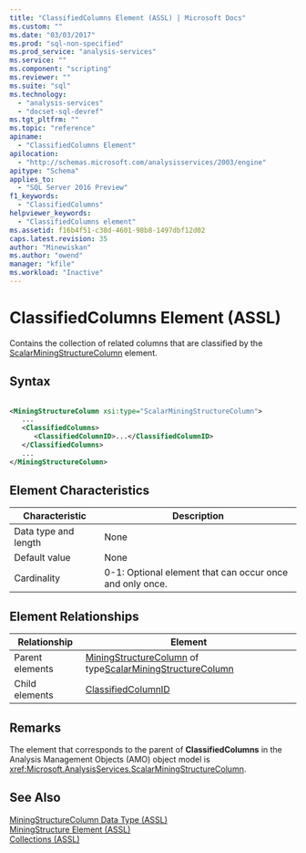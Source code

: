```yaml
---
title: "ClassifiedColumns Element (ASSL) | Microsoft Docs"
ms.custom: ""
ms.date: "03/03/2017"
ms.prod: "sql-non-specified"
ms.prod_service: "analysis-services"
ms.service: ""
ms.component: "scripting"
ms.reviewer: ""
ms.suite: "sql"
ms.technology: 
  - "analysis-services"
  - "docset-sql-devref"
ms.tgt_pltfrm: ""
ms.topic: "reference"
apiname: 
  - "ClassifiedColumns Element"
apilocation: 
  - "http://schemas.microsoft.com/analysisservices/2003/engine"
apitype: "Schema"
applies_to: 
  - "SQL Server 2016 Preview"
f1_keywords: 
  - "ClassifiedColumns"
helpviewer_keywords: 
  - "ClassifiedColumns element"
ms.assetid: f16b4f51-c38d-4601-98b8-1497dbf12d02
caps.latest.revision: 35
author: "Minewiskan"
ms.author: "owend"
manager: "kfile"
ms.workload: "Inactive"
---
```

# ClassifiedColumns Element (ASSL)
  Contains the collection of related columns that are classified by the [ScalarMiningStructureColumn](../../../analysis-services/scripting/data-type/scalarminingstructurecolumn-data-type-assl.md) element.  
  
## Syntax  
  
```xml  
  
<MiningStructureColumn xsi:type="ScalarMiningStructureColumn">  
   ...  
   <ClassifiedColumns>  
      <ClassifiedColumnID>...</ClassifiedColumnID>  
   </ClassifiedColumns>  
   ...  
</MiningStructureColumn>  
```  
  
## Element Characteristics  
  
|Characteristic|Description|  
|--------------------|-----------------|  
|Data type and length|None|  
|Default value|None|  
|Cardinality|0-1: Optional element that can occur once and only once.|  
  
## Element Relationships  
  
|Relationship|Element|  
|------------------|-------------|  
|Parent elements|[MiningStructureColumn](../../../analysis-services/scripting/data-type/miningstructurecolumn-data-type-assl.md) of type[ScalarMiningStructureColumn](../../../analysis-services/scripting/data-type/scalarminingstructurecolumn-data-type-assl.md)|  
|Child elements|[ClassifiedColumnID](../../../analysis-services/scripting/properties/classifiedcolumnid-element-assl.md)|  
  
## Remarks  
 The element that corresponds to the parent of **ClassifiedColumns** in the Analysis Management Objects (AMO) object model is <xref:Microsoft.AnalysisServices.ScalarMiningStructureColumn>.  
  
## See Also  
 [MiningStructureColumn Data Type &#40;ASSL&#41;](../../../analysis-services/scripting/data-type/miningstructurecolumn-data-type-assl.md)   
 [MiningStructure Element &#40;ASSL&#41;](../../../analysis-services/scripting/objects/miningstructure-element-assl.md)   
 [Collections &#40;ASSL&#41;](../../../analysis-services/scripting/collections/collections-assl.md)  
  
  
